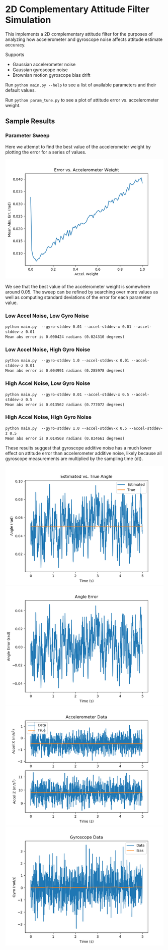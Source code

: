 # 2D Complementary Attitude Filter Simulation

This implements a 2D complementary attitude filter for the purposes of analyzing how accelerometer and gyroscope noise affects attitude estimate accuracy.

Supports

* Gaussian accelerometer noise
* Gaussian gyroscope noise
* Brownian motion gyroscope bias drift

Run `python main.py --help` to see a list of available parameters and their default values.

Run `python param_tune.py` to see a plot of attitude error vs. accelerometer weight.

## Sample Results

### Parameter Sweep

Here we attempt to find the best value of the accelerometer weight by plotting the error for a series of values.

![Sweep Results](media/weight_sweep.png)

We see that the best value of the accelerometer weight is somewhere around 0.05. The sweep can be refined by searching over more values as well as computing standard deviations of the error for each parameter value.

### Low Accel Noise, Low Gyro Noise

```console
python main.py  --gyro-stddev 0.01 --accel-stddev-x 0.01 --accel-stddev-z 0.01
Mean abs error is 0.000424 radians (0.024310 degrees)
```

### Low Accel Noise, High Gyro Noise

```console
python main.py  --gyro-stddev 1.0 --accel-stddev-x 0.01 --accel-stddev-z 0.01
Mean abs error is 0.004991 radians (0.285978 degrees)
```

### High Accel Noise, Low Gyro Noise

```console
python main.py  --gyro-stddev 0.01 --accel-stddev-x 0.5 --accel-stddev-z 0.5
Mean abs error is 0.013562 radians (0.777072 degrees)
```
### High Accel Noise, High Gyro Noise

```console
python main.py  --gyro-stddev 1.0 --accel-stddev-x 0.5 --accel-stddev-z 0.5
Mean abs error is 0.014568 radians (0.834661 degrees)
```

These results suggest that gyroscope additive noise has a much lower effect on attitude error than accelerometer additive noise, likely because all gyroscope measurements are multiplied by the sampling time (dt).

![Results](media/Filter_Results.png)
![Error](media/Angle_Error.png)
![Accelerometer Data](media/Accelerometer_Data.png)
![Gyroscope Data](media/Gyroscope_Data.png)
